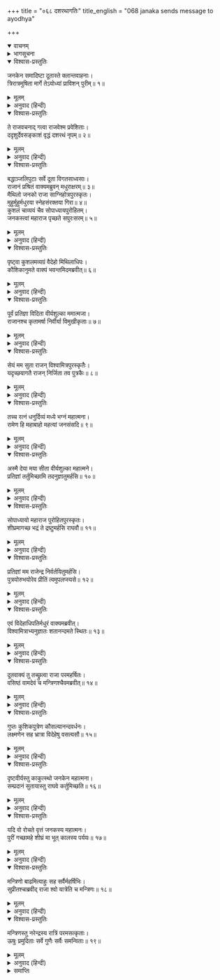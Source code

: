 +++
title = "०६८ दशरथागतिः"
title_english = "068 janaka sends message to ayodhya"

+++
<details open><summary>वाचनम्</summary>
<div caption="श्रीराम-हरिसीताराममूर्ति-घनपाठिभ्यां वचनम्" class="audioEmbed" src="https://archive.org/download/Ramayana-recitation-Sriram-harisItArAmamUrti-Ghanapaati-v2/Kanda_1/Kanda_1_BK-068-Dasharatha_Agamanam.mp3"></div>
</details>

<details><summary>भागसूचना</summary>

68. राजा जनकका संदेश पाकर मन्त्रियोंसहित महाराज दशरथका मिथिला जानेके लिये उद्यत होना
</details>

<details open><summary>विश्वास-प्रस्तुतिः</summary>

जनकेन समादिष्टा दूतास्ते क्लान्तवाहनाः।  
त्रिरात्रमुषिता मार्गे तेऽयोध्यां प्राविशन् पुरीम्॥ १॥
</details>

<details><summary>मूलम्</summary>

जनकेन समादिष्टा दूतास्ते क्लान्तवाहनाः।  
त्रिरात्रमुषिता मार्गे तेऽयोध्यां प्राविशन् पुरीम्॥ १॥
</details>

<details><summary>अनुवाद (हिन्दी)</summary>

राजा जनककी आज्ञा पाकर उनके दूत अयोध्याके लिये प्रस्थित हुए। रास्तेमें वाहनोंके थक जानेके कारण तीन रात विश्राम करके चौथे दिन वे अयोध्यापुरीमें जा पहुँचे॥ १॥
</details>

<details open><summary>विश्वास-प्रस्तुतिः</summary>

ते राजवचनाद् गत्वा राजवेश्म प्रवेशिताः।  
ददृशुर्देवसङ्काशं वृद्धं दशरथं नृपम्॥ २॥
</details>

<details><summary>मूलम्</summary>

ते राजवचनाद् गत्वा राजवेश्म प्रवेशिताः।  
ददृशुर्देवसङ्काशं वृद्धं दशरथं नृपम्॥ २॥
</details>

<details><summary>अनुवाद (हिन्दी)</summary>

राजाकी आज्ञासे उनका राजमहलमें प्रवेश हुआ। वहाँ जाकर उन्होंने देवतुल्य तेजस्वी बूढ़े महाराज दशरथका दर्शन किया॥ २॥
</details>

<details open><summary>विश्वास-प्रस्तुतिः</summary>

बद्धाञ्जलिपुटाः सर्वे दूता विगतसाध्वसाः।  
राजानं प्रश्रितं वाक्यमब्रुवन् मधुराक्षरम्॥ ३॥  
मैथिलो जनको राजा साग्निहोत्रपुरस्कृतः।  
मुहुर्मुहुर्मधुरया स्नेहसंरक्तया गिरा॥ ४॥  
कुशलं चाव्ययं चैव सोपाध्यायपुरोहितम्।  
जनकस्त्वां महाराज पृच्छते सपुरःसरम्॥ ५॥
</details>

<details><summary>मूलम्</summary>

बद्धाञ्जलिपुटाः सर्वे दूता विगतसाध्वसाः।  
राजानं प्रश्रितं वाक्यमब्रुवन् मधुराक्षरम्॥ ३॥  
मैथिलो जनको राजा साग्निहोत्रपुरस्कृतः।  
मुहुर्मुहुर्मधुरया स्नेहसंरक्तया गिरा॥ ४॥  
कुशलं चाव्ययं चैव सोपाध्यायपुरोहितम्।  
जनकस्त्वां महाराज पृच्छते सपुरःसरम्॥ ५॥
</details>

<details><summary>अनुवाद (हिन्दी)</summary>

उन सभी दूतोंने दोनों हाथ जोड़ निर्भय हो राजासे मधुर वाणीमें यह विनययुक्त बात कही—‘महाराज! मिथिलापति राजा जनकने अग्निहोत्रकी अग्निको सामने रखकर स्नेहयुक्त मधुर वाणीमें सेवकोंसहित आपका तथा आपके उपाध्याय और पुरोहितोंका बारम्बार कुशल-मंगल पूछा है॥ ३—५॥
</details>

<details open><summary>विश्वास-प्रस्तुतिः</summary>

पृष्ट्वा कुशलमव्यग्रं वैदेहो मिथिलाधिपः।  
कौशिकानुमते वाक्यं भवन्तमिदमब्रवीत्॥ ६॥
</details>

<details><summary>मूलम्</summary>

पृष्ट्वा कुशलमव्यग्रं वैदेहो मिथिलाधिपः।  
कौशिकानुमते वाक्यं भवन्तमिदमब्रवीत्॥ ६॥
</details>

<details><summary>अनुवाद (हिन्दी)</summary>

‘इस प्रकार व्यग्रतारहित कुशल पूछकर मिथिलापति विदेहराजने महर्षि विश्वामित्रकी आज्ञासे आपको यह संदेश दिया है॥ ६॥
</details>

<details open><summary>विश्वास-प्रस्तुतिः</summary>

पूर्वं प्रतिज्ञा विदिता वीर्यशुल्का ममात्मजा।  
राजानश्च कृतामर्षा निर्वीर्या विमुखीकृताः॥ ७॥
</details>

<details><summary>मूलम्</summary>

पूर्वं प्रतिज्ञा विदिता वीर्यशुल्का ममात्मजा।  
राजानश्च कृतामर्षा निर्वीर्या विमुखीकृताः॥ ७॥
</details>

<details><summary>अनुवाद (हिन्दी)</summary>

‘राजन्! आपको मेरी पहले की हुई प्रतिज्ञाका हाल मालूम होगा। मैंने अपनी पुत्रीके विवाहके लिये पराक्रमका ही शुल्क नियत किया था। उसे सुनकर कितने ही राजा अमर्षमें भरे हुए आये; किंतु यहाँ पराक्रमहीन सिद्ध हुए और विमुख होकर घर लौट गये॥ ७॥
</details>

<details open><summary>विश्वास-प्रस्तुतिः</summary>

सेयं मम सुता राजन् विश्वामित्रपुरस्कृतैः।  
यदृच्छयागतै राजन् निर्जिता तव पुत्रकैः॥ ८॥
</details>

<details><summary>मूलम्</summary>

सेयं मम सुता राजन् विश्वामित्रपुरस्कृतैः।  
यदृच्छयागतै राजन् निर्जिता तव पुत्रकैः॥ ८॥
</details>

<details><summary>अनुवाद (हिन्दी)</summary>

‘नरेश्वर! मेरी इस कन्याको विश्वामित्रजीके साथ अकस्मात् घूमते-फिरते आये हुए आपके पुत्र श्रीरामने अपने पराक्रमसे जीत लिया है॥ ८॥
</details>

<details open><summary>विश्वास-प्रस्तुतिः</summary>

तच्च रत्नं धनुर्दिव्यं मध्ये भग्नं महात्मना।  
रामेण हि महाबाहो महत्यां जनसंसदि॥ ९॥
</details>

<details><summary>मूलम्</summary>

तच्च रत्नं धनुर्दिव्यं मध्ये भग्नं महात्मना।  
रामेण हि महाबाहो महत्यां जनसंसदि॥ ९॥
</details>

<details><summary>अनुवाद (हिन्दी)</summary>

‘महाबाहो! महात्मा श्रीरामने महान् जनसमुदायके मध्य मेरे यहाँ रखे हुए रत्नस्वरूप दिव्य धनुषको बीचसे तोड़ डाला है॥ ९॥
</details>

<details open><summary>विश्वास-प्रस्तुतिः</summary>

अस्मै देया मया सीता वीर्यशुल्का महात्मने।  
प्रतिज्ञां तर्तुमिच्छामि तदनुज्ञातुमर्हसि॥ १०॥
</details>

<details><summary>मूलम्</summary>

अस्मै देया मया सीता वीर्यशुल्का महात्मने।  
प्रतिज्ञां तर्तुमिच्छामि तदनुज्ञातुमर्हसि॥ १०॥
</details>

<details><summary>अनुवाद (हिन्दी)</summary>

‘अतः मैं इन महात्मा श्रीरामचन्द्रजीको अपनी वीर्यशुल्का कन्या सीता प्रदान करूँगा। ऐसा करके मैं अपनी प्रतिज्ञासे पार होना चाहता हूँ। आप इसके लिये मुझे आज्ञा देनेकी कृपा करें॥ १०॥
</details>

<details open><summary>विश्वास-प्रस्तुतिः</summary>

सोपाध्यायो महाराज पुरोहितपुरस्कृतः।  
शीघ्रमागच्छ भद्रं ते द्रष्टुमर्हसि राघवौ॥ ११॥
</details>

<details><summary>मूलम्</summary>

सोपाध्यायो महाराज पुरोहितपुरस्कृतः।  
शीघ्रमागच्छ भद्रं ते द्रष्टुमर्हसि राघवौ॥ ११॥
</details>

<details><summary>अनुवाद (हिन्दी)</summary>

‘महाराज! आप अपने गुरु एवं पुरोहितके साथ यहाँ शीघ्र पधारें और अपने दोनों पुत्र रघुकुलभूषण श्रीराम और लक्ष्मणको देखें। आपका भला हो॥ ११॥
</details>

<details open><summary>विश्वास-प्रस्तुतिः</summary>

प्रतिज्ञां मम राजेन्द्र निर्वर्तयितुमर्हसि।  
पुत्रयोरुभयोरेव प्रीतिं त्वमुपलप्स्यसे॥ १२॥
</details>

<details><summary>मूलम्</summary>

प्रतिज्ञां मम राजेन्द्र निर्वर्तयितुमर्हसि।  
पुत्रयोरुभयोरेव प्रीतिं त्वमुपलप्स्यसे॥ १२॥
</details>

<details><summary>अनुवाद (हिन्दी)</summary>

‘राजेन्द्र! यहाँ पधारकर आप मेरी प्रतिज्ञा पूर्ण करें। यहाँ आनेसे आपको अपने दोनों पुत्रोंके विवाहजनित आनन्दकी प्राप्ति होगी॥ १२॥
</details>

<details open><summary>विश्वास-प्रस्तुतिः</summary>

एवं विदेहाधिपतिर्मधुरं वाक्यमब्रवीत्।  
विश्वामित्राभ्यनुज्ञातः शतानन्दमते स्थितः॥ १३॥
</details>

<details><summary>मूलम्</summary>

एवं विदेहाधिपतिर्मधुरं वाक्यमब्रवीत्।  
विश्वामित्राभ्यनुज्ञातः शतानन्दमते स्थितः॥ १३॥
</details>

<details><summary>अनुवाद (हिन्दी)</summary>

‘राजन्! इस तरह विदेहराजने आपके पास यह मधुर संदेश भेजा था। इसके लिये उन्हें विश्वामित्रजीकी आज्ञा और शतानन्दजीकी सम्मति भी प्राप्त हुई थी’॥ १३॥
</details>

<details open><summary>विश्वास-प्रस्तुतिः</summary>

दूतवाक्यं तु तच्छ्रुत्वा राजा परमहर्षितः।  
वसिष्ठं वामदेवं च मन्त्रिणश्चैवमब्रवीत्॥ १४॥
</details>

<details><summary>मूलम्</summary>

दूतवाक्यं तु तच्छ्रुत्वा राजा परमहर्षितः।  
वसिष्ठं वामदेवं च मन्त्रिणश्चैवमब्रवीत्॥ १४॥
</details>

<details><summary>अनुवाद (हिन्दी)</summary>

संदेशवाहक मन्त्रियोंका यह वचन सुनकर राजा दशरथ बड़े प्रसन्न हुए। उन्होंने महर्षि वसिष्ठ, वामदेव तथा अन्य मन्त्रियोंसे कहा—॥ १४॥
</details>

<details open><summary>विश्वास-प्रस्तुतिः</summary>

गुप्तः कुशिकपुत्रेण कौसल्यानन्दवर्धनः।  
लक्ष्मणेन सह भ्रात्रा विदेहेषु वसत्यसौ॥ १५॥
</details>

<details><summary>मूलम्</summary>

गुप्तः कुशिकपुत्रेण कौसल्यानन्दवर्धनः।  
लक्ष्मणेन सह भ्रात्रा विदेहेषु वसत्यसौ॥ १५॥
</details>

<details><summary>अनुवाद (हिन्दी)</summary>

‘कुशिकनन्दन विश्वामित्रसे सुरक्षित हो कौसल्याका आनन्दवर्धन करनेवाले श्रीराम अपने छोटे भाई लक्ष्मणके साथ विदेहदेशमें निवास करते हैं॥ १५॥
</details>

<details open><summary>विश्वास-प्रस्तुतिः</summary>

दृष्टवीर्यस्तु काकुत्स्थो जनकेन महात्मना।  
सम्प्रदानं सुतायास्तु राघवे कर्तुमिच्छति॥ १६॥
</details>

<details><summary>मूलम्</summary>

दृष्टवीर्यस्तु काकुत्स्थो जनकेन महात्मना।  
सम्प्रदानं सुतायास्तु राघवे कर्तुमिच्छति॥ १६॥
</details>

<details><summary>अनुवाद (हिन्दी)</summary>

‘वहाँ महात्मा राजा जनकने ककुत्स्थकुलभूषण श्रीरामके पराक्रमको प्रत्यक्ष देखा है। इसलिये वे अपनी पुत्री सीताका विवाह रघुकुलरत्न रामके साथ करना चाहते हैं॥ १६॥
</details>

<details open><summary>विश्वास-प्रस्तुतिः</summary>

यदि वो रोचते वृत्तं जनकस्य महात्मनः।  
पुरीं गच्छामहे शीघ्रं मा भूत् कालस्य पर्ययः॥ १७॥
</details>

<details><summary>मूलम्</summary>

यदि वो रोचते वृत्तं जनकस्य महात्मनः।  
पुरीं गच्छामहे शीघ्रं मा भूत् कालस्य पर्ययः॥ १७॥
</details>

<details><summary>अनुवाद (हिन्दी)</summary>

‘यदि आपलोगोंकी रुचि एवं सम्मति हो तो हमलोग शीघ्र ही महात्मा जनककी मिथिलापुरीको चलें। इसमें विलम्ब न हो’॥ १७॥
</details>

<details open><summary>विश्वास-प्रस्तुतिः</summary>

मन्त्रिणो बाढमित्याहुः सह सर्वैर्महर्षिभिः।  
सुप्रीतश्चाब्रवीद् राजा श्वो यात्रेति च मन्त्रिणः॥ १८॥
</details>

<details><summary>मूलम्</summary>

मन्त्रिणो बाढमित्याहुः सह सर्वैर्महर्षिभिः।  
सुप्रीतश्चाब्रवीद् राजा श्वो यात्रेति च मन्त्रिणः॥ १८॥
</details>

<details><summary>अनुवाद (हिन्दी)</summary>

यह सुनकर समस्त महर्षियोंसहित मन्त्रियोंने ‘बहुत अच्छा’ कहकर एक स्वरसे चलनेकी सम्मति दी। राजा बड़े प्रसन्न हुए और मन्त्रियोंसे बोले—‘कल सबेरे ही यात्रा कर देनी चाहिये’॥ १८॥
</details>

<details open><summary>विश्वास-प्रस्तुतिः</summary>

मन्त्रिणस्तु नरेन्द्रस्य रात्रिं परमसत्कृताः।  
ऊषुः प्रमुदिताः सर्वे गुणैः सर्वैः समन्विताः॥ १९॥
</details>

<details><summary>मूलम्</summary>

मन्त्रिणस्तु नरेन्द्रस्य रात्रिं परमसत्कृताः।  
ऊषुः प्रमुदिताः सर्वे गुणैः सर्वैः समन्विताः॥ १९॥
</details>

<details><summary>अनुवाद (हिन्दी)</summary>

महाराज दशरथके सभी मन्त्री समस्त सद‍्गुणोंसे सम्पन्न थे। राजाने उनका बड़ा सत्कार किया। अतः बारात चलनेकी बात सुनकर उन्होंने बड़े आनन्दसे वह रात्रि व्यतीत की॥ १९॥
</details>

<details><summary>समाप्तिः</summary>

इत्यार्षे श्रीमद्रामायणे वाल्मीकीये आदिकाव्ये बालकाण्डेऽष्टषष्टितमः सर्गः॥ ६८॥  
इस प्रकार श्रीवाल्मीकिनिर्मित आर्षरामायण आदिकाव्यके बालकाण्डमें अड़सठवाँ सर्ग पूरा हुआ॥ ६८॥
</details>

